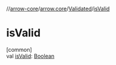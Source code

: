 //[arrow-core](../../../index.md)/[arrow.core](../index.md)/[Validated](index.md)/[isValid](is-valid.md)

# isValid

[common]\
val [isValid](is-valid.md): [Boolean](https://kotlinlang.org/api/latest/jvm/stdlib/kotlin/-boolean/index.html)
